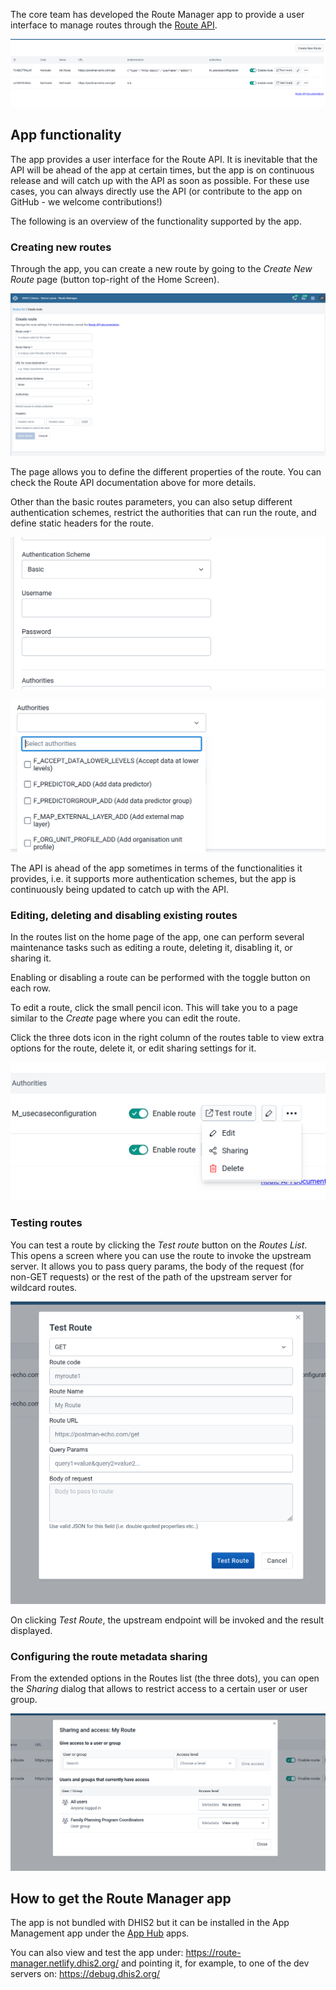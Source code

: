 The core team has developed the Route Manager app to provide a user interface to manage routes through the [Route API](https://docs.dhis2.org/en/develop/using-the-api/dhis-core-version-master/route.html).

![Routes list](./resources/route-manager-list.png)

## App functionality

The app provides a user interface for the Route API. It is inevitable that the API will be ahead of the app at certain times, but the app is on continuous release and will catch up with the API as soon as possible. For these use cases, you can always directly use the API (or contribute to the app on GitHub - we welcome contributions!)

The following is an overview of the functionality supported by the app.

### Creating new routes

Through the app, you can create a new route by going to the _Create New Route_ page (button top-right of the Home Screen).

![Creating Routes](./resources/route-manager-create-route.png)

The page allows you to define the different properties of the route. You can check the Route API documentation above for more details.

Other than the basic routes parameters, you can also setup different authentication schemes, restrict the authorities that can run the route, and define static headers for the route.

![Manage Routes auth scheme](./resources/route-manager-auth-schemes.png)

![Manage Routes authorities](./resources/route-manager-authorities.png)

The API is ahead of the app sometimes in terms of the functionalities it provides, i.e. it supports more authentication schemes, but the app is continuously being updated to catch up with the API.

### Editing, deleting and disabling existing routes

In the routes list on the home page of the app, one can perform several maintenance tasks such as editing a route, deleting it, disabling it, or sharing it.

Enabling or disabling a route can be performed with the toggle button on each row.

To edit a route, click the small pencil icon. This will take you to a page similar to the _Create_ page where you can edit the route.

Click the three dots icon in the right column of the routes table to view extra options for the route, delete it, or edit sharing settings for it.

![Manage routes](./resources/route-manager-list-manage-options.png)

### Testing routes

You can test a route by clicking the _Test route_ button on the _Routes List_. This opens a screen where you can use the route to invoke the upstream server. It allows you to pass query params, the body of the request (for non-GET requests) or the rest of the path of the upstream server for wildcard routes.

![Test routes](./resources/route-manager-test-route.png)

On clicking _Test Route_, the upstream endpoint will be invoked and the result displayed.

### Configuring the route metadata sharing

From the extended options in the Routes list (the three dots), you can open the _Sharing_ dialog that allows to restrict access to a certain user or user group.

![Route Sharing](./resources/route-manager-sharing.png)

## How to get the Route Manager app

The app is not bundled with DHIS2 but it can be installed in the App Management app under the [App Hub](https://apps.dhis2.org/app/5dbe9ab8-46bd-411e-b22f-905f08a81d78) apps.

You can also view and test the app under: https://route-manager.netlify.dhis2.org/ and pointing it, for example, to one of the dev servers on: https://debug.dhis2.org/
